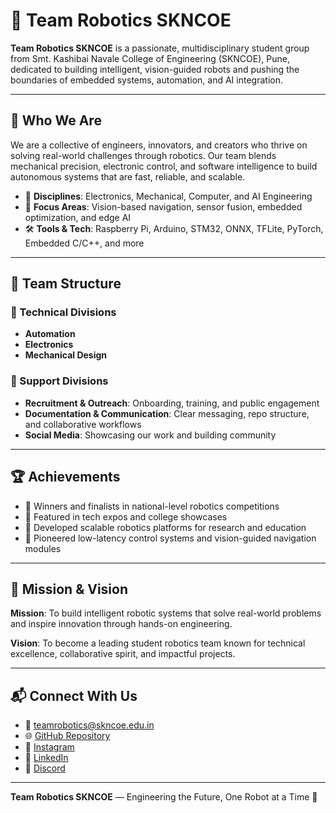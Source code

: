 # 🤖 Team Robotics SKNCOE

**Team Robotics SKNCOE** is a passionate, multidisciplinary student group from Smt. Kashibai Navale College of Engineering (SKNCOE), Pune, dedicated to building intelligent, vision-guided robots and pushing the boundaries of embedded systems, automation, and AI integration.

---

## 🌟 Who We Are

We are a collective of engineers, innovators, and creators who thrive on solving real-world challenges through robotics. Our team blends mechanical precision, electronic control, and software intelligence to build autonomous systems that are fast, reliable, and scalable.

- 🔧 **Disciplines**: Electronics, Mechanical, Computer, and AI Engineering  
- 🧠 **Focus Areas**: Vision-based navigation, sensor fusion, embedded optimization, and edge AI  
- 🛠️ **Tools & Tech**: Raspberry Pi, Arduino, STM32, ONNX, TFLite, PyTorch, Embedded C/C++, and more

---

## 🧩 Team Structure

### 🔬 Technical Divisions
- **Automation**
- **Electronics**
- **Mechanical Design**


### 📣 Support Divisions
- **Recruitment & Outreach**: Onboarding, training, and public engagement
- **Documentation & Communication**: Clear messaging, repo structure, and collaborative workflows
- **Social Media**: Showcasing our work and building community

---

## 🏆 Achievements

- 🥇 Winners and finalists in national-level robotics competitions  
- 📸 Featured in tech expos and college showcases  
- 🧪 Developed scalable robotics platforms for research and education  
- 🧠 Pioneered low-latency control systems and vision-guided navigation modules

---

## 🚀 Mission & Vision

**Mission**: To build intelligent robotic systems that solve real-world problems and inspire innovation through hands-on engineering.

**Vision**: To become a leading student robotics team known for technical excellence, collaborative spirit, and impactful projects.

---

## 📬 Connect With Us

- 📧 teamrobotics@skncoe.edu.in  
- 🌐 [GitHub Repository](https://github.com/TRSKNCOE-Coding-Crew/Team-Robotics-SKNCOE)  
- 📸 [Instagram](https://www.instagram.com/skncoerobotics/?hl=en)  
- 💼 [LinkedIn](https://www.linkedin.com/school/trskncoe/posts/?feedView=all)  
- 💬 [Discord](https://discord.gg/xMA5jMyU)
---

**Team Robotics SKNCOE** — Engineering the Future, One Robot at a Time 🤖
